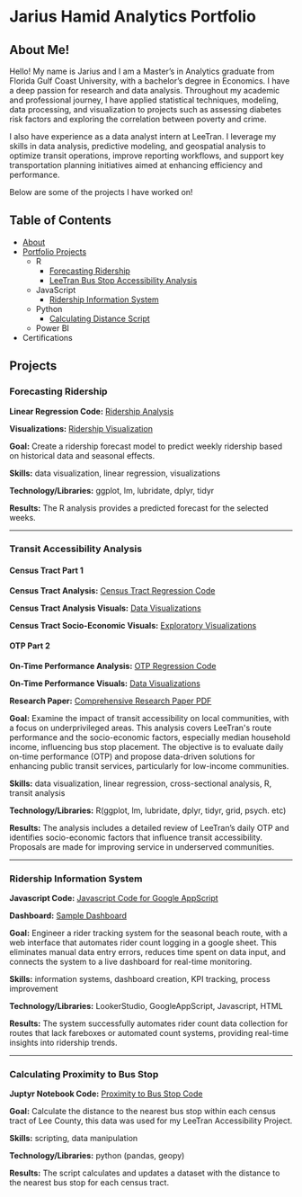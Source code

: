 # Jarius Hamid Analytics Portfolio
## About Me!

Hello! My name is Jarius and I am a Master’s in Analytics graduate from Florida Gulf Coast University, with a bachelor’s degree in Economics. I have a deep passion for research and data analysis. Throughout my academic and professional journey, I have applied statistical techniques, modeling, data processing, and visualization to projects such as assessing diabetes risk factors and exploring the correlation between poverty and crime. 

I also have experience as a data analyst intern at LeeTran. I leverage my skills in data analysis, predictive modeling, and geospatial analysis to optimize transit operations, improve reporting workflows, and support key transportation planning initiatives aimed at enhancing efficiency and performance.

Below are some of the projects I have worked on!



## Table of Contents
* [About](https://github.com/Jariush/Analytics-Portfoilio/blob/main/README.md#About-me)
* [Portfolio Projects](https://github.com/Jariush/Analytics-Portfoilio/blob/main/README.md#projects)
  * R
    * [Forecasting Ridership](https://github.com/Jariush/Analytics-Portfoilio/blob/main/README.md#forecasting-ridership)
    * [LeeTran Bus Stop Accessibility Analysis](https://github.com/Jariush/Analytics-Portfoilio/blob/main/README.md#Transit-Accessibility-Analysis)
  * JavaScript
    * [Ridership Information System](https://github.com/Jariush/Analytics-Portfoilio/blob/main/README.md#ridership-information-system)
  * Python
    * [Calculating Distance Script](https://github.com/Jariush/Analytics-Portfoilio/blob/main/README.md#calculating-proximity-to-bus-stop)
  * Power BI
* Certifications



## Projects


### Forecasting Ridership
**Linear Regression Code:** [Ridership Analysis](https://github.com/Jariush/Analytics-Portfoilio/blob/main/Ridership%20Forecasting/Forecasting%20Ridership%20lm.R) 

**Visualizations:** [Ridership Visualization](https://github.com/Jariush/Analytics-Portfoilio/blob/main/Ridership%20Forecasting/Visualizations.pdf)

**Goal:** Create a ridership forecast model to predict weekly ridership based on historical data and seasonal effects.

**Skills:** data visualization, linear regression, visualizations

**Technology/Libraries:** ggplot, lm, lubridate, dplyr, tidyr

**Results:** The R analysis provides a predicted forecast for the selected weeks.

---

### Transit Accessibility Analysis

#### Census Tract Part 1

**Census Tract Analysis:** [Census Tract Regression Code](https://github.com/Jariush/Analytics-Portfoilio/blob/main/Regression%20Project/Census-Project.md) 

**Census Tract Analysis Visuals:** [Data Visualizations](https://github.com/Jariush/Analytics-Portfoilio/tree/main/Regression-Visuals) 

**Census Tract Socio-Economic Visuals:** [Exploratory Visualizations](https://github.com/Jariush/Analytics-Portfoilio/tree/main/Census-Tract%20Visuals)

#### OTP Part 2

**On-Time Performance Analysis:** [OTP Regression Code](https://github.com/Jariush/Analytics-Portfoilio/blob/main/Regression%20Project/OTP-Analysis.md)

**On-Time Performance Visuals:** [Data Visualizations](https://github.com/Jariush/Analytics-Portfoilio/tree/main/OTP%20Visualizations)

**Research Paper:** [Comprehensive Research Paper PDF](https://github.com/Jariush/Analytics-Portfoilio/blob/main/Regression%20Project/Hamid_LeeTran%20Case%20Study.pdf)

**Goal:** Examine the impact of transit accessibility on local communities, with a focus on underprivileged areas. This analysis covers LeeTran's route performance and the socio-economic factors, especially median household income, influencing bus stop placement. The objective is to evaluate daily on-time performance (OTP) and propose data-driven solutions for enhancing public transit services, particularly for low-income communities.

**Skills:** data visualization, linear regression, cross-sectional analysis, R, transit analysis

**Technology/Libraries:** R(ggplot, lm, lubridate, dplyr, tidyr, grid, psych. etc)

**Results:** The analysis includes a detailed review of LeeTran’s daily OTP and identifies socio-economic factors that influence transit accessibility. Proposals are made for improving service in underserved communities.

---

### Ridership Information System
**Javascript Code:** [Javascript Code for Google AppScript](https://github.com/Jariush/Analytics-Portfoilio/blob/main/Ridership%20Information%20System/add%20rider.gs)

**Dashboard:** [Sample Dashboard](https://github.com/Jariush/Analytics-Portfoilio/blob/main/Ridership%20Information%20System/Ridership%20Dashboard.png)

**Goal:** Engineer a rider tracking system for the seasonal beach route, with a web interface that automates rider count logging in a google sheet. This eliminates manual data entry errors, reduces time spent on data input, and connects the system to a live dashboard for real-time monitoring.

**Skills:** information systems, dashboard creation, KPI tracking, process improvement

**Technology/Libraries:** LookerStudio, GoogleAppScript, Javascript, HTML 

**Results:** The system successfully automates rider count data collection for routes that lack fareboxes or automated count systems, providing real-time insights into ridership trends.

---

### Calculating Proximity to Bus Stop 
**Juptyr Notebook Code:** [Proximity to Bus Stop Code](https://github.com/Jariush/Analytics-Portfoilio/blob/main/Distance%20From%20Stop%20Script/Distance-From-Stop.ipynb)

**Goal:** Calculate the distance to the nearest bus stop within each census tract of Lee County, this data was used for my LeeTran Accessibility Project.

**Skills:** scripting, data manipulation

**Technology/Libraries:** python (pandas, geopy) 

**Results:** The script calculates and updates a dataset with the distance to the nearest bus stop for each census tract.



